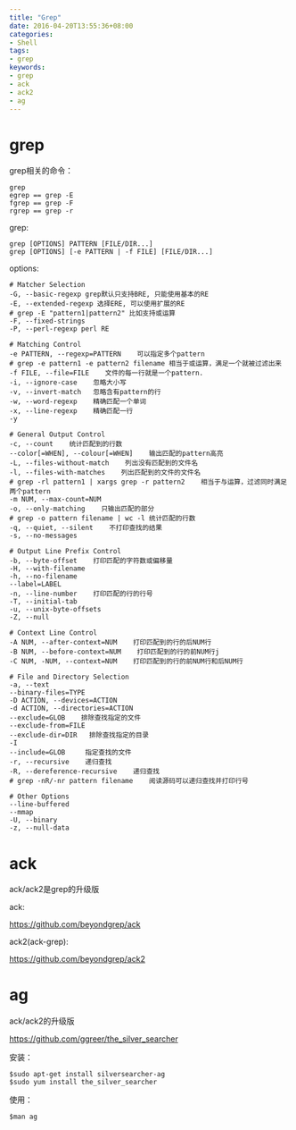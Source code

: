 ```yaml
---
title: "Grep"
date: 2016-04-20T13:55:36+08:00
categories:
- Shell
tags:
- grep
keywords:
- grep
- ack
- ack2
- ag
---
```


# grep

grep相关的命令：

    grep
    egrep == grep -E
    fgrep == grep -F
    rgrep == grep -r

grep:

    grep [OPTIONS] PATTERN [FILE/DIR...]
    grep [OPTIONS] [-e PATTERN | -f FILE] [FILE/DIR...]

options:

    # Matcher Selection
    -G, --basic-regexp grep默认只支持BRE, 只能使用基本的RE
    -E, --extended-regexp 选择ERE, 可以使用扩展的RE
    # grep -E "pattern1|pattern2" 比如支持或运算
    -F, --fixed-strings
    -P, --perl-regexp perl RE

    # Matching Control
    -e PATTERN, --regexp=PATTERN    可以指定多个pattern
    # grep -e pattern1 -e pattern2 filename 相当于或运算，满足一个就被过滤出来
    -f FILE, --file=FILE    文件的每一行就是一个pattern.
    -i, --ignore-case    忽略大小写
    -v, --invert-match   忽略含有pattern的行
    -w, --word-regexp    精确匹配一个单词
    -x, --line-regexp    精确匹配一行
    -y

    # General Output Control
    -c, --count    统计匹配到的行数
    --color[=WHEN], --colour[=WHEN]    输出匹配的pattern高亮
    -L, --files-without-match    列出没有匹配到的文件名
    -l, --files-with-matches    列出匹配到的文件的文件名
    # grep -rl pattern1 | xargs grep -r pattern2    相当于与运算，过滤同时满足两个pattern
    -m NUM, --max-count=NUM
    -o, --only-matching    只输出匹配的部分
    # grep -o pattern filename | wc -l 统计匹配的行数
    -q, --quiet, --silent    不打印查找的结果
    -s, --no-messages

    # Output Line Prefix Control
    -b, --byte-offset    打印匹配的字符数或偏移量
    -H, --with-filename
    -h, --no-filename
    --label=LABEL
    -n, --line-number    打印匹配的行的行号
    -T, --initial-tab
    -u, --unix-byte-offsets
    -Z, --null

    # Context Line Control
    -A NUM, --after-context=NUM    打印匹配到的行的后NUM行
    -B NUM, --before-context=NUM    打印匹配到的行的前NUM行j
    -C NUM, -NUM, --context=NUM    打印匹配到的行的前NUM行和后NUM行

    # File and Directory Selection
    -a, --text
    --binary-files=TYPE
    -D ACTION, --devices=ACTION
    -d ACTION, --directories=ACTION
    --exclude=GLOB    排除查找指定的文件
    --exclude-from=FILE
    --exclude-dir=DIR   排除查找指定的目录
    -I
    --include=GLOB     指定查找的文件
    -r, --recursive    递归查找
    -R, --dereference-recursive    递归查找
    # grep -nR/-nr pattern filename    阅读源码可以递归查找并打印行号

    # Other Options
    --line-buffered
    --mmap
    -U, --binary
    -z, --null-data

# ack

ack/ack2是grep的升级版

ack:

<https://github.com/beyondgrep/ack>

ack2(ack-grep):

<https://github.com/beyondgrep/ack2>

# ag

ack/ack2的升级版

<https://github.com/ggreer/the_silver_searcher>

安装：

    $sudo apt-get install silversearcher-ag
    $sudo yum install the_silver_searcher

使用：

    $man ag


